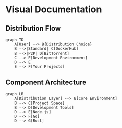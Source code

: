# Visual Documentation

## Distribution Flow
```mermaid
graph TD
    A[User] --> B{Distribution Choice}
    B -->|Standard| C[DockerHub]
    B -->|P2P| D[BitTorrent]
    C --> E[Development Environment]
    D --> E
    E --> F[Your Projects]
```

## Component Architecture
```mermaid
graph LR
    A[Distribution Layer] --> B[Core Environment]
    B --> C[Project Space]
    B --> D[Development Tools]
    D --> E[Node.js]
    D --> F[Go]
    D --> G[Rust]
``` 